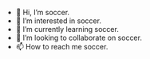 - 👋 Hi, I’m soccer.
- 👀 I’m interested in soccer.
- 🌱 I’m currently learning soccer.
- 💞️ I’m looking to collaborate on soccer.
- 📫 How to reach me soccer.

<!---
laserbeam323/laserbeam323 is a ✨ special ✨ repository because its `README.md` (this file) appears on your GitHub profile.
You can click the Preview link to take a look at your changes.
--->
